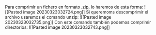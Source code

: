 Para comprimir un fichero en formato .zip, lo haremos de esta forma:
![[Pasted image 20230323032724.png]]
Si queremoms descomprimir el archivo usaremos el comando unzip:
![[Pasted image 20230323032735.png]]
Con este comando también podemos comprimir directorios:
![[Pasted image 20230323032743.png]]